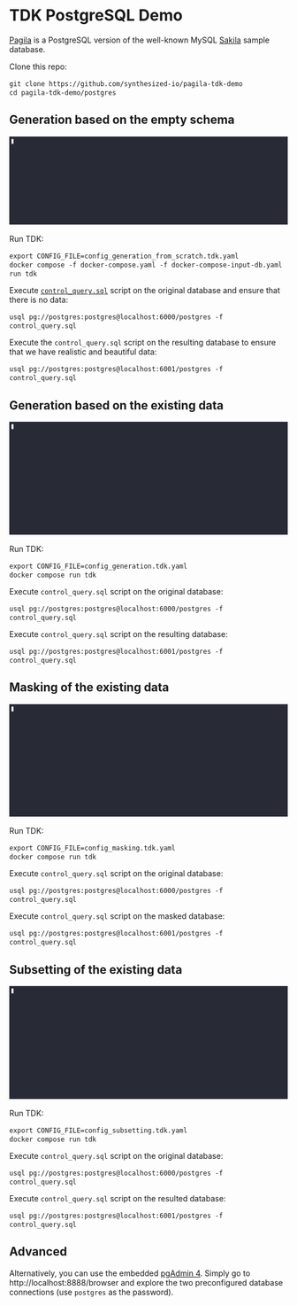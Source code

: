 # TDK PostgreSQL Demo

[Pagila](https://github.com/devrimgunduz/pagila) is a PostgreSQL version of the well-known MySQL [Sakila](https://dev.mysql.com/doc/sakila/en) sample database.

Clone this repo:
```shell
git clone https://github.com/synthesized-io/pagila-tdk-demo
cd pagila-tdk-demo/postgres
```


## Generation based on the empty schema

![generation from scratch demo](generation_from_scratch.gif)

Run TDK:
```shell
export CONFIG_FILE=config_generation_from_scratch.tdk.yaml
docker compose -f docker-compose.yaml -f docker-compose-input-db.yaml run tdk
```

Execute [`control_query.sql`](control_query.sql) script on the original database and ensure that there is no data:
```shell
usql pg://postgres:postgres@localhost:6000/postgres -f control_query.sql
```

Execute the `control_query.sql` script on the resulting database to ensure that we have realistic and beautiful data:
```shell
usql pg://postgres:postgres@localhost:6001/postgres -f control_query.sql
```


## Generation based on the existing data

![generation demo](generation.gif)

Run TDK:
```shell
export CONFIG_FILE=config_generation.tdk.yaml
docker compose run tdk
```

Execute `control_query.sql` script on the original database:
```shell
usql pg://postgres:postgres@localhost:6000/postgres -f control_query.sql
```

Execute `control_query.sql` script on the resulting database:
```shell
usql pg://postgres:postgres@localhost:6001/postgres -f control_query.sql
```


## Masking of the existing data

![masking demo](masking.gif)

Run TDK:
```shell
export CONFIG_FILE=config_masking.tdk.yaml
docker compose run tdk
```

Execute `control_query.sql` script on the original database:
```shell
usql pg://postgres:postgres@localhost:6000/postgres -f control_query.sql
```

Execute `control_query.sql` script on the masked database:
```shell
usql pg://postgres:postgres@localhost:6001/postgres -f control_query.sql
```


## Subsetting of the existing data

![subsetting demo](subsetting.gif)

Run TDK:
```shell
export CONFIG_FILE=config_subsetting.tdk.yaml
docker compose run tdk
```

Execute `control_query.sql` script on the original database:
```shell
usql pg://postgres:postgres@localhost:6000/postgres -f control_query.sql
```

Execute `control_query.sql` script on the resulted database:
```shell
usql pg://postgres:postgres@localhost:6001/postgres -f control_query.sql
```


## Advanced

Alternatively, you can use the embedded [pgAdmin 4](https://www.pgadmin.org/download). Simply go to http://localhost:8888/browser and explore the two preconfigured database connections (use `postgres` as the password).
